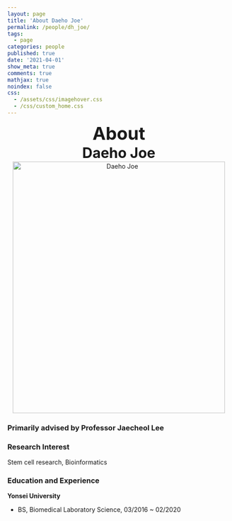 ```yaml
---
layout: page
title: 'About Daeho Joe'
permalink: /people/dh_joe/
tags:
  - page
categories: people
published: true
date: '2021-04-01'
show_meta: true
comments: true
mathjax: true
noindex: false
css: 
  - /assets/css/imagehover.css
  - /css/custom_home.css
---
```


<style>
.center{
  text-align: center;
}
</style>  


<div class="center"><div style="font-weight: bold; font-size: 40px;">
About</div></div>
<div class="center"><div style="font-weight: bold; font-size: 32px;">
Daeho Joe
</div></div>


<div class="center">
    <img src="{{ site.url }}/assets/img/people/dh_joe.png" width="480px" height="568px" alt="Daeho Joe" />
</div>

### **Primarily advised by Professor Jaecheol Lee**

### **Research Interest**
Stem cell research, Bioinformatics

### **Education and Experience**

**Yonsei University**
- BS, Biomedical Laboratory Science, 03/2016 ~ 02/2020
